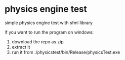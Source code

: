# physics engine test
 simple physics engine test with sfml library 

If you want to run the program on windows: 
1) download the repo as zip
2) extract it
3) run it from ./physicstest/bin/Release/physicsTest.exe

